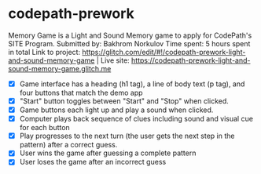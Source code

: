 # codepath-prework
Memory Game is a Light and Sound Memory game to apply for CodePath's SITE Program.
Submitted by: Bakhrom Norkulov
Time spent: 5 hours spent in total
Link to project: https://glitch.com/edit/#!/codepath-prework-light-and-sound-memory-game | Live site: https://codepath-prework-light-and-sound-memory-game.glitch.me
- [x] Game interface has a heading (h1 tag), a line of body text (p tag), and four buttons that match the demo app
- [x] "Start" button toggles between "Start" and "Stop" when clicked.
- [x] Game buttons each light up and play a sound when clicked.
- [x] Computer plays back sequence of clues including sound and visual cue for each button
- [x] Play progresses to the next turn (the user gets the next step in the pattern) after a correct guess.
- [x] User wins the game after guessing a complete pattern
- [x] User loses the game after an incorrect guess
